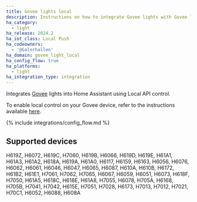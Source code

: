 ```yaml
---
title: Govee lights local
description: Instructions on how to integrate Govee lights with Govee local API
ha_category:
  - light
ha_release: 2024.2
ha_iot_class: Local Push
ha_codeowners:
  - '@Galorhallen'
ha_domain: govee_light_local
ha_config_flow: true
ha_platforms:
  - light
ha_integration_type: integration
---
```


Integrates [Govee](https://www.govee.com/) lights into Home Assistant using Local API control.

To enable local control on your Govee device, refer to the instructions available [here](https://app-h5.govee.com/user-manual/wlan-guide).

{% include integrations/config_flow.md %}

## Supported devices

H619Z, H6072, H619C, H7060, H619B, H6066, H619D, H619E, H61A1, H61A3, H61A2, H618A, H619A, H61A0, H6117, H6159, H6163, H6056, H6076, H6062, H6061, H6046, H6047, H6065, H6087, H610A, H610B, H6172, H61B2, H61E1, H7061, H7062, H7065, H6067, H6059, H6051, H6073, H618F, H7050, H61A5, H618C, H618E, H61A8, H7055, H6078, H705A, H6168, H705B, H7041, H7042, H615E, H7051, H7028, H6173, H7013, H7012, H7021, H70C1, H6052, H6088, H608A
